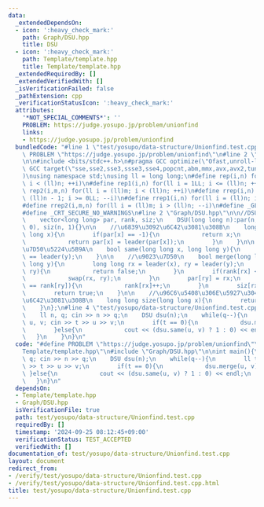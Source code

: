 ```yaml
---
data:
  _extendedDependsOn:
  - icon: ':heavy_check_mark:'
    path: Graph/DSU.hpp
    title: DSU
  - icon: ':heavy_check_mark:'
    path: Template/template.hpp
    title: Template/template.hpp
  _extendedRequiredBy: []
  _extendedVerifiedWith: []
  _isVerificationFailed: false
  _pathExtension: cpp
  _verificationStatusIcon: ':heavy_check_mark:'
  attributes:
    '*NOT_SPECIAL_COMMENTS*': ''
    PROBLEM: https://judge.yosupo.jp/problem/unionfind
    links:
    - https://judge.yosupo.jp/problem/unionfind
  bundledCode: "#line 1 \"test/yosupo/data-structure/Unionfind.test.cpp\"\n#define\
    \ PROBLEM \"https://judge.yosupo.jp/problem/unionfind\"\n#line 2 \"Template/template.hpp\"\
    \n\n#include <bits/stdc++.h>\n#pragma GCC optimize(\"Ofast,unroll-loops\")\n#pragma\
    \ GCC target(\"sse,sse2,sse3,ssse3,sse4,popcnt,abm,mmx,avx,avx2,tune=native\"\
    )\nusing namespace std;\nusing ll = long long;\n#define rep(i,n) for(ll i = 0LL;\
    \ i < (ll)n; ++i)\n#define rep1(i,n) for(ll i = 1LL; i <= (ll)n; ++i)\n#define\
    \ rep2(i,m,n) for(ll i = (ll)m; i < (ll)n; ++i)\n#define rrep(i,n) for(ll i =\
    \ (ll)n - 1; i >= 0LL; --i)\n#define rrep1(i,n) for(ll i = (ll)n; i > 0LL; --i)\n\
    #define rrep2(i,m,n) for(ll i = (ll)m; i > (ll)n; --i)\n#define _GLIBCXX_DEBUG\n\
    #define _CRT_SECURE_NO_WARNINGS\n#line 2 \"Graph/DSU.hpp\"\n\n//DSU\nstruct DSU{\n\
    \    vector<long long> par, rank, siz;\n    DSU(long long n):par(n, -1), rank(n,\
    \ 0), siz(n, 1){}\n\n    //\u6839\u3092\u6C42\u3081\u308B\n    long long leader(long\
    \ long x){\n        if(par[x] == -1){\n            return x;\n        }else{\n\
    \            return par[x] = leader(par[x]);\n        }\n    }\n\n    //\u9023\
    \u7D50\u5224\u5B9A\n    bool same(long long x, long long y){\n        return leader(x)\
    \ == leader(y);\n    }\n\n    //\u9023\u7D50\n    bool merge(long long x, long\
    \ long y){\n        long long rx = leader(x), ry = leader(y);\n        if(rx ==\
    \ ry){\n            return false;\n        }\n        if(rank[rx] < rank[ry]){\n\
    \            swap(rx, ry);\n        }\n        par[ry] = rx;\n        if(rank[rx]\
    \ == rank[ry]){\n            rank[rx]++;\n        }\n        siz[rx] += siz[ry];\n\
    \        return true;\n    }\n\n    //\u96C6\u5408\u306E\u5927\u304D\u3055\u3092\
    \u6C42\u3081\u308B\n    long long size(long long x){\n        return siz[leader(x)];\n\
    \    }\n};\n#line 4 \"test/yosupo/data-structure/Unionfind.test.cpp\"\n\nint main(){\n\
    \    ll n, q; cin >> n >> q;\n    DSU dsu(n);\n    while(q--){\n        ll t,\
    \ u, v; cin >> t >> u >> v;\n        if(t == 0){\n            dsu.merge(u, v);\n\
    \        }else{\n            cout << (dsu.same(u, v) ? 1 : 0) << endl;\n     \
    \   }\n    }\n}\n"
  code: "#define PROBLEM \"https://judge.yosupo.jp/problem/unionfind\"\n#include \"\
    Template/template.hpp\"\n#include \"Graph/DSU.hpp\"\n\nint main(){\n    ll n,\
    \ q; cin >> n >> q;\n    DSU dsu(n);\n    while(q--){\n        ll t, u, v; cin\
    \ >> t >> u >> v;\n        if(t == 0){\n            dsu.merge(u, v);\n       \
    \ }else{\n            cout << (dsu.same(u, v) ? 1 : 0) << endl;\n        }\n \
    \   }\n}\n"
  dependsOn:
  - Template/template.hpp
  - Graph/DSU.hpp
  isVerificationFile: true
  path: test/yosupo/data-structure/Unionfind.test.cpp
  requiredBy: []
  timestamp: '2024-09-25 08:12:45+09:00'
  verificationStatus: TEST_ACCEPTED
  verifiedWith: []
documentation_of: test/yosupo/data-structure/Unionfind.test.cpp
layout: document
redirect_from:
- /verify/test/yosupo/data-structure/Unionfind.test.cpp
- /verify/test/yosupo/data-structure/Unionfind.test.cpp.html
title: test/yosupo/data-structure/Unionfind.test.cpp
---
```

